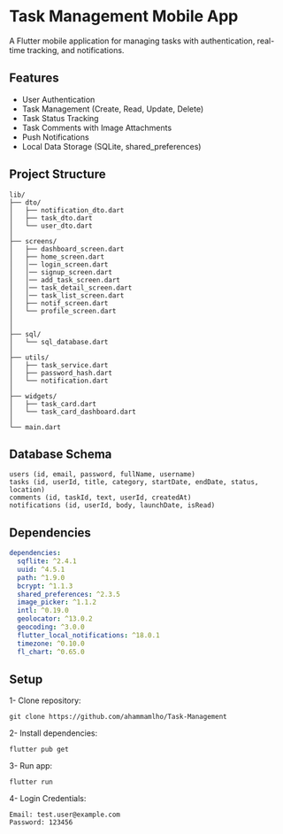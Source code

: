 # Task Management Mobile App

A Flutter mobile application for managing tasks with authentication, real-time tracking, and notifications.

## Features

- User Authentication
- Task Management (Create, Read, Update, Delete)
- Task Status Tracking
- Task Comments with Image Attachments
- Push Notifications
- Local Data Storage (SQLite, shared_preferences)

## Project Structure

```
lib/
├── dto/
│   ├── notification_dto.dart
│   ├── task_dto.dart
│   └── user_dto.dart
│
├── screens/
│   ├── dashboard_screen.dart
│   ├── home_screen.dart
│   │── login_screen.dart
│   │── signup_screen.dart
│   │── add_task_screen.dart
│   │── task_detail_screen.dart
│   │── task_list_screen.dart
│   ├── notif_screen.dart
│   └── profile_screen.dart
│
│
├── sql/
│   └── sql_database.dart
│
├── utils/
│   ├── task_service.dart
│   ├── password_hash.dart
│   └── notification.dart
│
├── widgets/
│   ├── task_card.dart
│   └── task_card_dashboard.dart
│
└── main.dart

```

## Database Schema

```
users (id, email, password, fullName, username)
tasks (id, userId, title, category, startDate, endDate, status, location)
comments (id, taskId, text, userId, createdAt)
notifications (id, userId, body, launchDate, isRead)
```

## Dependencies

```yaml
dependencies:
  sqflite: ^2.4.1
  uuid: ^4.5.1
  path: ^1.9.0
  bcrypt: ^1.1.3
  shared_preferences: ^2.3.5
  image_picker: ^1.1.2
  intl: ^0.19.0
  geolocator: ^13.0.2
  geocoding: ^3.0.0
  flutter_local_notifications: ^18.0.1
  timezone: ^0.10.0
  fl_chart: ^0.65.0
```

## Setup

1- Clone repository:

```
git clone https://github.com/ahammamlho/Task-Management
```

2- Install dependencies:

```
flutter pub get
```

3- Run app:

```
flutter run
```

4- Login Credentials:

```
Email: test.user@example.com
Password: 123456
```
